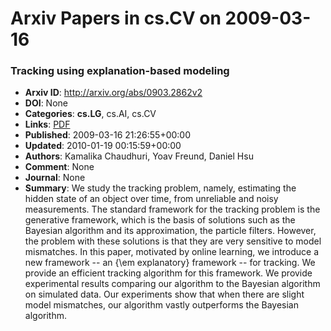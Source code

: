 # Arxiv Papers in cs.CV on 2009-03-16
### Tracking using explanation-based modeling
- **Arxiv ID**: http://arxiv.org/abs/0903.2862v2
- **DOI**: None
- **Categories**: **cs.LG**, cs.AI, cs.CV
- **Links**: [PDF](http://arxiv.org/pdf/0903.2862v2)
- **Published**: 2009-03-16 21:26:55+00:00
- **Updated**: 2010-01-19 00:15:59+00:00
- **Authors**: Kamalika Chaudhuri, Yoav Freund, Daniel Hsu
- **Comment**: None
- **Journal**: None
- **Summary**: We study the tracking problem, namely, estimating the hidden state of an object over time, from unreliable and noisy measurements. The standard framework for the tracking problem is the generative framework, which is the basis of solutions such as the Bayesian algorithm and its approximation, the particle filters. However, the problem with these solutions is that they are very sensitive to model mismatches. In this paper, motivated by online learning, we introduce a new framework -- an {\em explanatory} framework -- for tracking. We provide an efficient tracking algorithm for this framework. We provide experimental results comparing our algorithm to the Bayesian algorithm on simulated data. Our experiments show that when there are slight model mismatches, our algorithm vastly outperforms the Bayesian algorithm.



